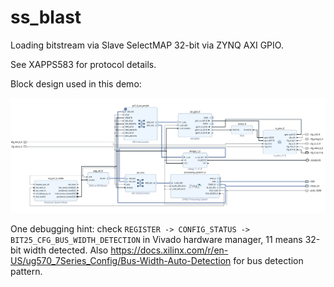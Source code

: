 # ss_blast
Loading bitstream via Slave SelectMAP 32-bit via ZYNQ AXI GPIO. 

See XAPPS583 for protocol details. 

Block design used in this demo: 

![](block_design/bd.jpg)

One debugging hint: check `REGISTER -> CONFIG_STATUS -> BIT25_CFG_BUS_WIDTH_DETECTION` in Vivado hardware manager, 11 means 32-bit width detected. Also https://docs.xilinx.com/r/en-US/ug570_7Series_Config/Bus-Width-Auto-Detection for bus detection pattern.  

